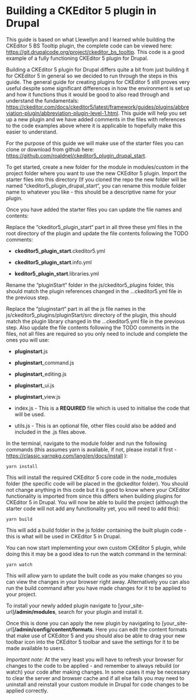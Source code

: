 # Building a CKEditor 5 plugin in Drupal
This guide is based on what Llewellyn and I learned while building the CKEditor 5 BS Tooltip plugin, the complete code can be viewed here: https://git.drupalcode.org/project/ckeditor_bs_tooltip. This code is a good example of a fully functioning CKEditor 5 plugin for Drupal.

Building a CKEditor 5 plugin for Drupal differs quite a bit from just building it for CKEditor 5 in general so we decided to run through the steps in this guide. The general guide for creating plugins for CKEditor 5 still proves very useful despite some significant differences in how the environment is set up and how it functions thus it would be good to also read through and understand the fundamentals: https://ckeditor.com/docs/ckeditor5/latest/framework/guides/plugins/abbreviation-plugin/abbreviation-plugin-level-1.html. This guide will help you set up a new plugin and we have added comments in the files with references to the code examples above where it is applicable to hopefully make this easier to understand.

For the purpose of this guide we will make use of the starter files you can clone or download from github here: https://github.com/roaldnel/ckeditor5_plugin_drupal_start.

To get started, create a new folder for the module in modules/custom in the project folder where you want to use the new CKEditor 5 plugin. Import the starter files into this directory (If you cloned the repo the new folder will be named “ckeditor5_plugin_drupal_start“, you can rename this module folder name to whatever you like - this should be a descriptive name for your plugin.

Once you have added the starter files you can update the file names and contents:

Replace the “ckeditor5_plugin_start“ part in all three these yml files in the root directory of the plugin and update the file contents following the TODO comments:

- **ckeditor5_plugin_start**.ckeditor5.yml

- **ckeditor5_plugin_start**.info.yml

- **keditor5_plugin_start**.libraries.yml

Rename the “pluginStart“ folder in the js/ckeditor5_plugins folder, this should match the plugin references changed in the …ckeditor5.yml file in the previous step.

Replace the “pluginstart“ part in all the js file names in the js/ckeditor5_plugins/pluginStart/src directory of the plugin, this should match the plugin library changed in the …ckeditor5.yml file in the previous step. Also update the file contents following the TODO comments in the files, not all files are required so you only need to include and complete the ones you will use:

- **pluginstart**.js

- **pluginstart**_command.js

- **pluginstart**_editing.js

- **pluginstart**_ui.js

- **pluginstart**_view.js

- index.js - This is a **REQUIRED** file which is used to initialise the code that will be used.

- utils.js - This is an optional file, other files could also be added and included in the .js files above.

In the terminal, navigate to the module folder and run the following commands (this assumes yarn is available, if not, please install it first - https://classic.yarnpkg.com/lang/en/docs/install ):
```
yarn install
```
This will install the required CKEditor 5 core code in the node_modules folder (the specific code will be placed in the @ckeditor folder). You should not change anything in this code but it is good to know where your CKEditor functionality is imported from since this differs when building plugins for CKEditor 5 in Drupal. You will now be able to build the project (although the starter code will not add any functionality yet, you will need to add this):
```
yarn build
```
This will add a build folder in the js folder containing the built plugin code - this is what will be used in CKEditor 5 in Drupal.

You can now start implementing your own custom CKEditor 5 plugin, while doing this it may be a good idea to run the watch command in the terminal:
```
yarn watch
```
This will allow yarn to update the built code as you make changes so you can view the changes in your browser right away. Alternatively you can also run the build command after you have made changes for it to be applied to your project.

To install your newly added plugin navigate to [your_site-url]**/admin/modules**, search for your plugin and install it.

Once this is done you can apply the new plugin by navigating to [your_site-url]**/admin/config/content/formats**. Here you can edit the content formats that make use of CKEditor 5 and you should also be able to drag your new toolbar icon into the CKEditor 5 toolbar and save the settings for it to be made available to users.

_Important note:_ At the very least you will have to refresh your browser for changes to the code to be applied - and remember to always rebuild (or watch) your code after making changes. In some cases it may be necessary to clear the server and browser cache and if all else fails you may need to uninstall and reinstall your custom module in Drupal for code changes to be applied correctly.
